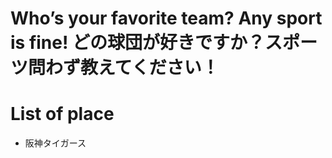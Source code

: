 # Who’s your favorite team? Any sport is fine! どの球団が好きですか？スポーツ問わず教えてください！

# List of place
- 阪神タイガース

